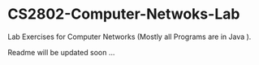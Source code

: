 # CS2802-Computer-Netwoks-Lab


Lab Exercises for Computer Networks (Mostly all Programs are in Java ).

Readme will be updated soon ...

